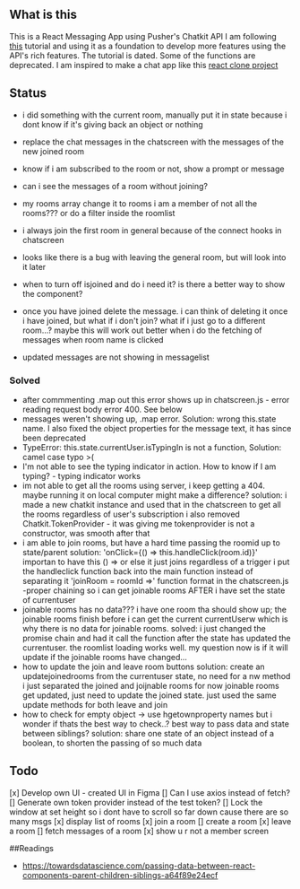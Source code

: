 ## What is this
This is a React Messaging App using Pusher's Chatkit API
I am following [this](https://github.com/pusher/build-a-slack-clone-with-react-and-pusher-chatkit#step-3-setup-a-basic-node-server)
tutorial and using it as a foundation to develop more features using the API's rich features.
The tutorial is dated. Some of the functions are deprecated.
I am inspired to make a chat app like this [react clone project](https://github.com/pusher/react-slack-clone)

## Status
- i did something with the current room, manually put it in state because i dont know if it's giving back an object or nothing
- replace the chat messages in the chatscreen with the messages of the new joined room
- know if i am subscribed to the room or not, show a prompt or message
- can i see the messages of a room without joining?
- my rooms array change it to rooms i am a member of not all the rooms??? or do a filter inside the roomlist
- i always join the first room in general because of the connect hooks in chatscreen

- looks like there is a bug with leaving the general room, but will look into it later
- when to turn off isjoined and do i need it? is there a better way to show the component? 
- once you have joined delete the message. i can think of deleting it once i have joined, but what if i don't join? what if i just go to a different room...?
maybe this will work out better when i do the fetching of messages when room name is clicked
- updated messages are not showing in messagelist
### Solved
- after commmenting .map out this error shows up in chatscreen.js - error reading request body error 400. See below
- messages weren't showing up, .map error. Solution: wrong this.state name. I also fixed the object properties for the message text, it has since been
deprecated
- TypeError: this.state.currentUser.isTypingIn is not a function, Solution: camel case typo >(
- I'm not able to see the typing indicator in action. How to know if I am typing? - typing indicator works
-  im not able to get all the rooms using server, i keep getting a 404. maybe running it on local computer might make a difference?
solution: i made a new chatkit instance and  used that in the chatscreen to get all the rooms regardless of user's subscription
 i also removed Chatkit.TokenProvider - it was giving me tokenprovider is not a constructor, was smooth after that
- i am able to join rooms, but have a hard time passing the roomid up to state/parent
solution: 'onClick={() => this.handleClick(room.id)}' importan to have this () => or else it just joins regardless of a trigger
i put the handleclick function back into the main function instead of separating it
'joinRoom = roomId =>' function format in the chatscreen.js
-proper chaining so i can get joinable rooms AFTER i have set the state of currentuser
- joinable rooms has no data??? i have one room tha should show up; the joinable rooms finish before i can get the current currentUserw
which is why there is no data for joinable rooms. solved: i just changed the promise chain and had it call the function
after the state has updated the currentuser. the roomlist loading works well. my question now is if it will
update if the joinable rooms have changed...
- how to update the join and leave room buttons
solution: create an updatejoinedrooms from the currentuser state, no need for a nw method
i just separated the joined and joijnable rooms for now
joinable rooms get updated, just need to update the joined state. just used the same  update methods for both leave and join
- how to check for empty object -> use hgetownproperty names
but i wonder if thats the best way to check..?
best way to pass data and state between siblings?
solution: share one state of an object instead of a boolean, to shorten the passing of so much data

## Todo
[x] Develop own UI - created UI in Figma
[] Can I use axios instead of fetch?
[] Generate own token provider instead of the test token?
[] Lock the window at set height so i dont have to scroll so far down cause there are so many msgs
[x] display list of rooms
[x] join a room
[] create a room
[x] leave a room
[] fetch messages of a room
[x] show u r not a member screen

##Readings
- https://towardsdatascience.com/passing-data-between-react-components-parent-children-siblings-a64f89e24ecf
<!-- - popup menu in react https://blog.logrocket.com/controlling-tooltips-pop-up-menus-using-compound-components-in-react-ccedc15c7526/ -->
